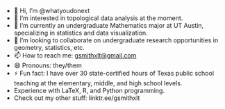 - 👋 Hi, I’m @whatyoudonext
- 👀 I’m interested in topological data analysis at the moment.
- 🌱 I’m currently an undergraduate Mathematics major at UT Austin, specializing in statistics and data visualization.
- 💞️ I’m looking to collaborate on undergraduate research opportunities in geometry, statistics, etc.
- 📫 How to reach me: gsmithxlt@gmail.com
- 😄 Pronouns: they/them
- ⚡ Fun fact: I have over 30 state-certified hours of Texas public school teaching at the elementary, middle, and high school levels.
- Experience with LaTeX, R, and Python programming.
- Check out my other stuff: linktr.ee/gsmithxlt

<!---
whatyoudonext/whatyoudonext is a ✨ special ✨ repository because its `README.md` (this file) appears on your GitHub profile.
You can click the Preview link to take a look at your changes.
--->
